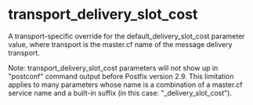 # transport_delivery_slot_cost 

 A transport-specific override for the default_delivery_slot_cost
parameter value, where transport is the master.cf name of
the message delivery transport. 

 Note: transport_delivery_slot_cost parameters will not
show up in "postconf" command output before Postfix version 2.9.
This limitation applies to many parameters whose name is a combination
of a master.cf service name and a built-in suffix (in this case:
"_delivery_slot_cost"). 


